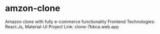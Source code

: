 # amzon-clone
Amazon clone with fully e-commerce functionality                                                                                                                                      Frontend Technologies: React.Js, Material-UI                                                                                                     Project Link:   clone-7bbca.web.app
